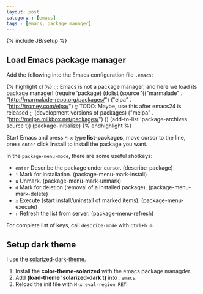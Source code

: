 ```yaml
---
layout: post
category : [emacs]
tags : [emacs, package manager]
---
```

{% include JB/setup %}

## Load Emacs package manager

Add the following into the Emacs configuration file `.emacs`:

{% highlight cl %}
;;; Emacs is not a package manager, and here we load its package manager!
(require 'package)
(dolist (source '(("marmalade" . "http://marmalade-repo.org/packages/")
                  ("elpa" . "http://tromey.com/elpa/")
                  ;; TODO: Maybe, use this after emacs24 is released
                  ;; (development versions of packages)
                  ("melpa" . "http://melpa.milkbox.net/packages/")
                  ))
    (add-to-list 'package-archives source t))
(package-initialize)
{% endhighlight %}

Start Emacs and press `M-x` type **list-packages**, move cursor to the line, press `enter` click **Install** to install 
the package you want.

<!-- more -->

In the `package-menu-mode`, there are some useful shotkeys:

-   `enter` Describe the package under cursor. (describe-package)
-   `i` Mark for installation. (package-menu-mark-install)
-   `u` Unmark. (package-menu-mark-unmark)
-   `d` Mark for deletion (removal of a installed package). (package-menu-mark-delete)
-   `x` Execute (start install/uninstall of marked items). (package-menu-execute)
-   `r` Refresh the list from server. (package-menu-refresh)

For complete list of keys, call `describe-mode` with `Ctrl+h m`.

## Setup dark theme

I use the [solarized-dark-theme](https://github.com/sellout/emacs-color-theme-solarized).

1. Install the **color-theme-solarized** with the emacs package managder.
2. Add **(load-theme 'solarized-dark t)** into `.emacs`.
3. Reload the init file with `M-x eval-region RET`.